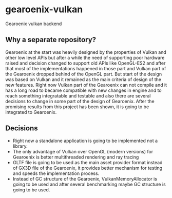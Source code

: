 # gearoenix-vulkan

Gearoenix vulkan backend


## Why a separate repository?

Gearoenix at the start was heavily designed by the properties of
Vulkan and other low level APIs but after a while the need of supporting
poor hardware raised and decision changed to support old APIs like
OpenGL-ES2 and after that most of the implementations happened in
those part and Vulkan part of the Gearoenix dropped behind of the
OpenGL part.
But start of the design was based on Vulkan and it remained as the
main criteria of design of the new features.
Right now Vulkan part of the Gearoenix can not compile and it has
a long road to became compatible with new changes in engine and to
reach something integratable and testable and also there are several
decisions to change in some part of the design of Gearoenix.
After the promising results from this project has been shown, it is
going to be integrated to Gearoenix.


## Decisions

- Right now a standalone application is going to be implemented not a library.
- The only advantage of Vulkan over OpenGL (modern versions) for Gearoenix is
  better multithreaded rendering and ray tracing
- GLTF file is going to be used as the main asset provider format instead of
  GX3D file of the Gearoenix, it provides better mechanism for testing and
  speeds the implementation process.
- Instead of GC structure of the Gearoenix, VulkanMemoryAllocator is going
  to be used and after several benchmarking maybe GC structure is going to be
  used.